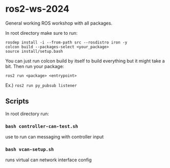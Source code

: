 # ros2-ws-2024
General working ROS workshop with all packages.


In root directory make sure to run:

```
rosdep install -i --from-path src --rosdistro iron -y
colcon build --packages-select <your_package>
source install/setup.bash
```

You can just run colcon build by itself to build everything but it might take a bit.
Then run your package:

```
ros2 run <package> <entrypoint>
```

Ex.) `ros2 run py_pubsub listener`

## Scripts
In root directory run:
### `bash controller-can-test.sh`
use to run can messaging with controller input
### `bash vcan-setup.sh`
runs virtual can network interface config
